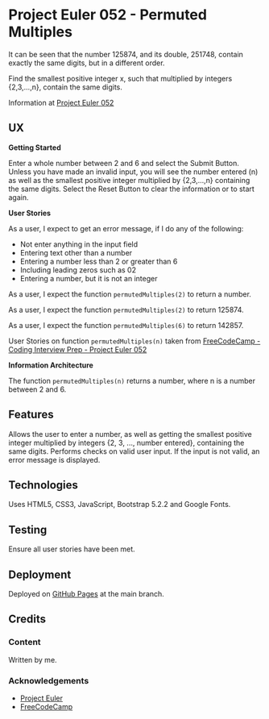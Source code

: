 # Project Euler 052 - Permuted Multiples

It can be seen that the number 125874, and its double, 251748, contain exactly the same digits, but in a different order.

Find the smallest positive integer x, such that multiplied by integers {2,3,...,n}, contain the same digits.

Information at [Project Euler 052](https://projecteuler.net/problem=52)

## UX

**Getting Started**

Enter a whole number between 2 and 6 and select the Submit Button.  Unless you have made an invalid input, you will see the number entered (n) as well as the smallest positive integer multiplied by {2,3,...,n} containing the same digits.  Select the Reset Button to clear the information or to start again.

**User Stories**

As a user, I expect to get an error message, if I do any of the following:

- Not enter anything in the input field
- Entering text other than a number
- Entering a number less than 2 or greater than 6
- Including leading zeros such as 02
- Entering a number, but it is not an integer

As a user, I expect the function `permutedMultiples(2)` to return a number.

As a user, I expect the function `permutedMultiples(2)` to return 125874.

As a user, I expect the function `permutedMultiples(6)` to return 142857.

User Stories on function `permutedMultiples(n)` taken from [FreeCodeCamp - Coding Interview Prep - Project Euler 052](https://www.freecodecamp.org/learn/coding-interview-prep/project-euler/problem-52-permuted-multiples)

**Information Architecture**

The function `permutedMultiples(n)` returns a number, where n is a number between 2 and 6.

## Features

Allows the user to enter a number, as well as getting the smallest positive integer multiplied by integers {2, 3, ..., number entered}, containing the same digits.  Performs checks on valid user input.  If the input is not valid, an error message is displayed.

## Technologies

Uses HTML5, CSS3, JavaScript, Bootstrap 5.2.2 and Google Fonts.

## Testing

Ensure all user stories have been met.

## Deployment

Deployed on [GitHub Pages](https://derektypist.github.io/project-euler-052) at the main branch.

## Credits

### Content

Written by me.

### Acknowledgements

- [Project Euler](https://projecteuler.net)
- [FreeCodeCamp](https://www.freecodecamp.org)
